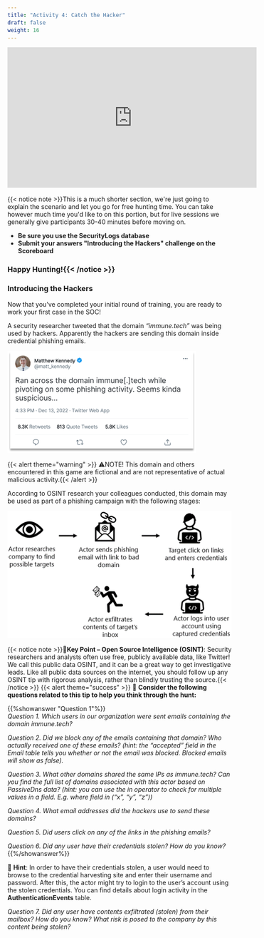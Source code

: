 ```yaml
---
title: "Activity 4: Catch the Hacker"
draft: false
weight: 16
---
```


<p style="text-align: center;"><iframe width="560" height="315" src="https://www.youtube.com/embed/HjKkQVH5-rQ" frameborder="0" allow="accelerometer; autoplay; encrypted-media; gyroscope; picture-in-picture" allowfullscreen></iframe></p>

{{< notice note >}}This is a much shorter section, we're just going to explain the scenario and let you go for free hunting time. You can take however much time you'd like to on this portion, but for live sessions we generally give participants 30-40 minutes before moving on.

- **Be sure you use the SecurityLogs database**
- **Submit your answers "Introducing the Hackers" challenge on the Scoreboard**

### **Happy Hunting!**{{< /notice >}}

### Introducing the Hackers


Now that you’ve completed your initial round of training, you are ready to work your first case in the SOC!

A security researcher tweeted that the domain *“immune.tech”* was being used by hackers. Apparently the hackers are sending this domain inside credential phishing emails.

<img src= "https://github.com/bgrant34/workshops/blob/master/content/english/kusto-kc7/Images/CTF1.png?raw=true" alt= “CTF1” width="value" height="value">

{{< alert theme="warning" >}}
⚠️NOTE! This domain and others encountered in this game are fictional and are not representative of actual malicious activity.{{< /alert >}}

According to OSINT research your colleagues conducted, this domain may be used as part of a phishing campaign with the following stages:

<img src= "https://github.com/bgrant34/workshops/blob/master/content/english/kusto-kc7/Images/CTF2.png?raw=true" alt= “CTF2” width="value" height="value">

{{< notice note >}}🎯**Key Point – Open Source Intelligence (OSINT)**: Security researchers and analysts often use free, publicly available data, like Twitter! We call this public data OSINT, and it can be a great way to get investigative leads. Like all public data sources on the internet, you should follow up any OSINT tip with rigorous analysis, rather than blindly trusting the source.{{< /notice >}}
{{< alert theme="success" >}}
🤔 **Consider the following questions related to this tip to help you think through the hunt:**

{{%showanswer "Question 1"%}}	
*Question 1.	Which users in our organization were sent emails containing the domain immune.tech?*

*Question 2.	Did we block any of the emails containing that domain? Who actually received one of these emails? (hint: the “accepted” field in the Email table tells you whether or not the email was blocked. Blocked emails will show as false).*

*Question 3.	What other domains shared the same IPs as immune.tech? Can you find the full list of domains associated with this actor based on PassiveDns data? (hint: you can use the in operator to check for multiple values in a field. E.g. where field in (“x”, “y”, “z”))*

*Question 4.	What email addresses did the hackers use to send these domains?* 

*Question 5.	Did users click on any of the links in the phishing emails?*

*Question 6.	Did any user have their credentials stolen? How do you know?*{{%/showanswer%}}

🤫 **Hint**: In order to have their credentials stolen, a user would need to browse to the credential harvesting site and enter their username and password. After this, the actor might try to login to the user’s account using the stolen credentials. You can find details about login activity in the **AuthenticationEvents** table.


*Question 7.	Did any user have contents exfiltrated (stolen) from their mailbox? How do you know? What risk is posed to the company by this content being stolen?*




